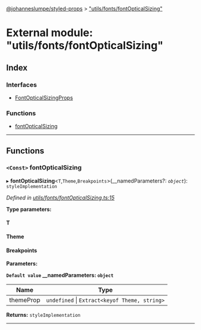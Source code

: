 [@johanneslumpe/styled-props](../README.md) > ["utils/fonts/fontOpticalSizing"](../modules/_utils_fonts_fontopticalsizing_.md)

# External module: "utils/fonts/fontOpticalSizing"

## Index

### Interfaces

* [FontOpticalSizingProps](../interfaces/_utils_fonts_fontopticalsizing_.fontopticalsizingprops.md)

### Functions

* [fontOpticalSizing](_utils_fonts_fontopticalsizing_.md#fontopticalsizing)

---

## Functions

<a id="fontopticalsizing"></a>

### `<Const>` fontOpticalSizing

▸ **fontOpticalSizing**<`T`,`Theme`,`Breakpoints`>(__namedParameters?: *`object`*): `styleImplementation`

*Defined in [utils/fonts/fontOpticalSizing.ts:15](https://github.com/johanneslumpe/styled-props/blob/8e709f1/src/utils/fonts/fontOpticalSizing.ts#L15)*

**Type parameters:**

#### T 
#### Theme 
#### Breakpoints 
**Parameters:**

**`Default value` __namedParameters: `object`**

| Name | Type |
| ------ | ------ |
| themeProp | `undefined` \| `Extract<keyof Theme, string>` |

**Returns:** `styleImplementation`

___

